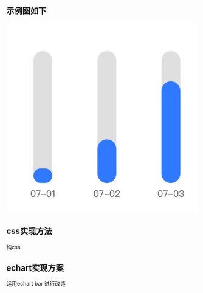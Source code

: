 ## 示例图如下

![bar地址](https://raw.githubusercontent.com/confidence68/bar_precent_css/master/image.png)

## css实现方法

纯css

## echart实现方案

运用echart bar 进行改造